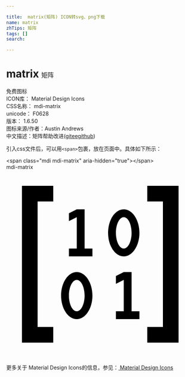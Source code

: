 ```yaml
---

title:  matrix(矩阵) ICON转svg、png下载
name: matrix
zhTips: 矩阵
tags: []
search: 

---
```


# matrix  <small style="font-size: 60%;font-weight: 100">矩阵</small>


<div class="detail-page">
<p>
<span><span class="badge-success badge">免费图标</span> </span>
<br/>
<span>
ICON库：
<span class="badge-secondary badge">Material Design Icons</span> 
</span>
<br/>
<span>
CSS名称：
<span class="badge-secondary badge">mdi-matrix</span> 
</span>
<br/>
<span>
unicode：
<span class="badge-secondary badge">F0628</span> 
<copy-btn content='F0628' btn-title=""></copy-btn>
<copy-btn :content='String.fromCodePoint(parseInt("F0628", 16))' btn-title="复制U"></copy-btn>
</span>
<br/>
<span>
版本：
<span class="badge-secondary badge">1.6.50</span> 
</span>
<br/>
<span>图标来源/作者：<span class="badge-light badge">Austin Andrews</span></span> 
<br/>
<span class="zh-detail">中文描述：<span class="badge-primary badge">矩阵</span><span class="help-link"><span>帮助改进</span>(<a href="https://gitee.com/liuwave/icon-helper/edit/master/json/material/matrix.json" target="_blank" rel="noopener noreferrer">gitee</a><a href="https://github.com/liuwave/icon-helper/edit/master/json/material/matrix.json" target="_blank" rel="noopener noreferrer">github</a></span>)</span><br/>
</p>
</div>
<div class="alert alert-dark">
  <i class="mdi mdi-matrix mdi-48px"></i>
  <i class="mdi mdi-matrix mdi-36px"></i>
  <i class="mdi mdi-matrix mdi-24px"></i>
  <i class="mdi mdi-matrix mdi-18px"></i>
</div>
<div>
  <p>引入css文件后，可以用<code>&lt;span&gt;</code>包裹，放在页面中。具体如下所示：    
  </p>
  <div class="alert alert-primary" style="font-size: 14px">
    &lt;span class="mdi mdi-matrix" aria-hidden="true"&gt;&lt;/span&gt;
    <copy-btn content='<span class="mdi mdi-matrix" aria-hidden="true"></span>'></copy-btn>
  </div>
  <div class="alert alert-secondary">
    <i class="mdi mdi-matrix"
    style="font-size: 24px"
    aria-hidden="true"></i> mdi-matrix
    <copy-btn content="mdi-matrix" btn-title="复制图标名称"></copy-btn>
  </div>
</div>
<div id="svg" class="svg-wrap">
<svg xmlns="http://www.w3.org/2000/svg" viewBox="0 0 24 24"><path d="M2,2H6V4H4V20H6V22H2V2M20,4H18V2H22V22H18V20H20V4M9,5H10V10H11V11H8V10H9V6L8,6.5V5.5L9,5M15,13H16V18H17V19H14V18H15V14L14,14.5V13.5L15,13M9,13C10.1,13 11,14.34 11,16C11,17.66 10.1,19 9,19C7.9,19 7,17.66 7,16C7,14.34 7.9,13 9,13M9,14C8.45,14 8,14.9 8,16C8,17.1 8.45,18 9,18C9.55,18 10,17.1 10,16C10,14.9 9.55,14 9,14M15,5C16.1,5 17,6.34 17,8C17,9.66 16.1,11 15,11C13.9,11 13,9.66 13,8C13,6.34 13.9,5 15,5M15,6C14.45,6 14,6.9 14,8C14,9.1 14.45,10 15,10C15.55,10 16,9.1 16,8C16,6.9 15.55,6 15,6Z" /></svg>
</div>
<detail full-name='mdi-matrix'></detail>
    
<div><p>更多关于 Material Design Icons的信息，参见：<a target="_blank" href="https://iconhelper.cn/material.html"> Material Design Icons</a>
</p></div>
